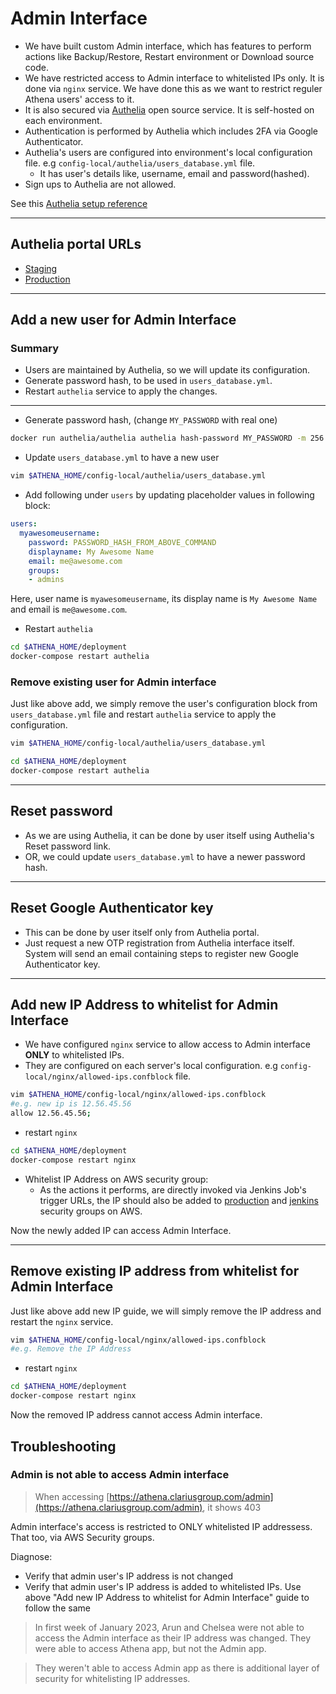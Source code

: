 # Admin Interface

- We have built custom Admin interface, which has features to perform actions like Backup/Restore, Restart environment or Download source code.
- We have restricted access to Admin interface to whitelisted IPs only. It is done via `nginx` service. We have done this as we want to restrict reguler Athena users' access to it.
- It is also secured via [Authelia](https://github.com/authelia/authelia) open source service. It is self-hosted on each environment.
- Authentication is performed by Authelia which includes 2FA via Google Authenticator.
- Authelia's users are configured into environment's local configuration file. e.g `config-local/authelia/users_database.yml` file.
    - It has user's details like, username, email and password(hashed).
- Sign ups to Authelia are not allowed.

See this [Authelia setup reference](./authelia.md)

-------------

## Authelia portal URLs

- [Staging](https://authelia-athena2.clariusgroup.com)
- [Production](https://authelia.clariusgroup.com)

------------

## Add a new user for Admin Interface
### Summary
- Users are maintained by Authelia, so we will update its configuration.
- Generate password hash, to be used in `users_database.yml`.
- Restart `authelia` service to apply the changes.

------------

- Generate password hash, (change `MY_PASSWORD` with real one)
```bash
docker run authelia/authelia authelia hash-password MY_PASSWORD -m 256
```

- Update `users_database.yml` to have a new user

```bash
vim $ATHENA_HOME/config-local/authelia/users_database.yml
```

- Add following under `users` by updating placeholder values in following block:

```yml
users:
  myawesomeusername:
    password: PASSWORD_HASH_FROM_ABOVE_COMMAND
    displayname: My Awesome Name
    email: me@awesome.com
    groups:
    - admins
```

Here, user name is `myawesomeusername`, its display name is `My Awesome Name` and email is `me@awesome.com`.

- Restart `authelia`

```bash
cd $ATHENA_HOME/deployment
docker-compose restart authelia
```

### Remove existing user for Admin interface

Just like above add, we simply remove the user's configuration block from `users_database.yml` file and restart `authelia` service to apply the configuration.

```bash
vim $ATHENA_HOME/config-local/authelia/users_database.yml

cd $ATHENA_HOME/deployment
docker-compose restart authelia
```
-----------------------

## Reset password

- As we are using Authelia, it can be done by user itself using Authelia's Reset password link.
- OR, we could update `users_database.yml` to have a newer password hash.

------------------------

## Reset Google Authenticator key
- This can be done by user itself only from Authelia portal.
- Just request a new OTP registration from Authelia interface itself. System will send an email containing steps to register new Google Authenticator key.

------------------------

## Add new IP Address to whitelist for Admin Interface

- We have configured `nginx` service to allow access to Admin interface **ONLY** to whitelisted IPs.
- They are configured on each server's local configuration. e.g `config-local/nginx/allowed-ips.confblock` file.

```bash
vim $ATHENA_HOME/config-local/nginx/allowed-ips.confblock
#e.g. new ip is 12.56.45.56
allow 12.56.45.56;
```

- restart `nginx`

```bash
cd $ATHENA_HOME/deployment
docker-compose restart nginx
```

- Whitelist IP Address on AWS security group:
    - As the actions it performs, are directly invoked via Jenkins Job's trigger URLs, the IP should also be added to [production](https://us-west-2.console.aws.amazon.com/ec2/home?region=us-west-2#SecurityGroup:groupId=sg-049abe924869f6d9b) and [jenkins](https://us-west-2.console.aws.amazon.com/ec2/home?region=us-west-2#SecurityGroup:groupId=sg-013e6bee6e2f72017) security groups on AWS.

Now the newly added IP can access Admin Interface.

--------------------------

## Remove existing IP address from whitelist for Admin Interface
Just like above add new IP guide, we will simply remove the IP address and restart the `nginx` service.

```bash
vim $ATHENA_HOME/config-local/nginx/allowed-ips.confblock
#e.g. Remove the IP Address 
```

- restart `nginx`

```bash
cd $ATHENA_HOME/deployment
docker-compose restart nginx
```

Now the removed IP address cannot access Admin interface.

## Troubleshooting

### Admin is not able to access Admin interface


> When accessing [https://athena.clariusgroup.com/admin](https://athena.clariusgroup.com/admin), it shows 403

Admin interface's access is restricted to ONLY whitelisted IP addressess. That too, via AWS Security groups.

Diagnose:
- Verify that admin user's IP address is not changed
- Verify that admin user's IP address is added to whitelisted IPs. Use above "Add new IP Address to whitelist for Admin Interface" guide to follow the same

> In first week of January 2023, Arun and Chelsea were not able to access the Admin interface as their IP address was changed. They were able to access Athena app, but not the Admin app.

> They weren't able to access Admin app as there is additional layer of security for whitelisting IP addresses.

